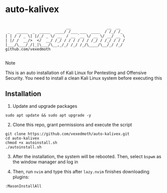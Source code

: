 # auto-kalivex

```

                           __                __  __  
 _   _____  _  _____  ____/ /___ ___  ____  / /_/ /_ 
| | / / _ \| |/_/ _ \/ __  / __ `__ \/ __ \/ __/ __ \ 
| |/ /  __/>  </  __/ /_/ / / / / / / /_/ / /_/ / / /
|___/\___/_/|_|\___/\__,_/_/ /_/ /_/\____/\__/_/ /_/  github.com/vexedmoth
                                                     
```
> [!NOTE]  
> This is an auto installation of Kali Linux for Pentesting and Offensive Security. You need to install a clean Kali Linux system before executing this

## Installation
1. Update and upgrade packages

```shell
sudo apt update && sudo apt upgrade -y
```

2. Clone this repo, grant permissions and execute the script

```shell
git clone https://github.com/vexedmoth/auto-kalivex.git
cd auto-kalivex
chmod +x autoinstall.sh
./autoinstall.sh
```

3. After the installation, the system will be rebooted. Then, select `bspwm` as the window manager and log in

4. Then, run `nvim` and type this after `lazy.nvim` finishes downloading plugins:
```vim
:MasonInstallAll
```
